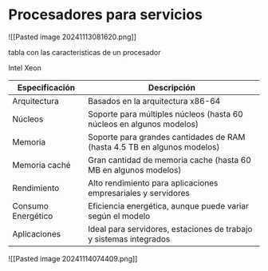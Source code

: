 # Procesadores para servicios

![[Pasted image 20241113081620.png]]

tabla con las caracteristicas de un procesador

Intel Xeon

| Especificación     | Descripción                                                              |
| ------------------ | ------------------------------------------------------------------------ |
| Arquitectura       | Basados en la arquitectura x86-64                                        |
| Núcleos            | Soporte para múltiples núcleos (hasta 60 núcleos en algunos modelos)     |
| Memoria            | Soporte para grandes cantidades de RAM (hasta 4.5 TB en algunos modelos) |
| Memoria caché      | Gran cantidad de memoria cache (hasta 60 MB en algunos modelos)          |
| Rendimiento        | Alto rendimiento para aplicaciones empresariales y servidores            |
| Consumo Energético | Eficiencia energética, aunque puede variar según el modelo               |
| Aplicaciones       | Ideal para servidores, estaciones de trabajo y sistemas integrados       |

![[Pasted image 20241114074409.png]]